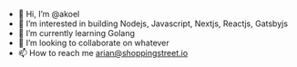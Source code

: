 - 👋 Hi, I’m @akoel
- 👀 I’m interested in building Nodejs, Javascript, Nextjs, Reactjs, Gatsbyjs
- 🌱 I’m currently learning Golang
- 💞️ I’m looking to collaborate on whatever
- 📫 How to reach me arian@shoppingstreet.io

<!---
akoel/akoel is a ✨ special ✨ repository because its `README.md` (this file) appears on your GitHub profile.
You can click the Preview link to take a look at your changes.
--->

